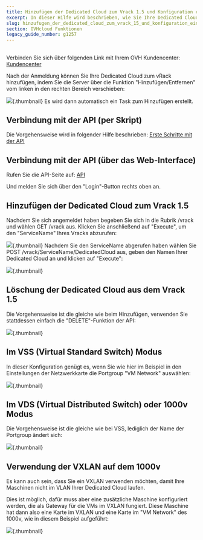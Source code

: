 ```yaml
---
title: Hinzufügen der Dedicated Cloud zum Vrack 1.5 und Konfiguration einer VM
excerpt: In dieser Hilfe wird beschrieben, wie Sie Ihre Dedicated Cloud über das OVH Kundencenter oder die API zum Vrack 1.5 hinzufügen und eine VM im Vrack konfigurieren können.
slug: hinzufugen_der_dedicated_cloud_zum_vrack_15_und_konfiguration_einer_vm
section: OVHcloud Funktionen
legacy_guide_number: g1257
---
```



## 
Verbinden Sie sich über folgenden Link mit Ihrem OVH Kundencenter: [Kundencenter](https://www.ovh.com/manager/dedicated/)

Nach der Anmeldung können Sie Ihre Dedicated Cloud zum vRack hinzufügen, indem Sie die Server über die Funktion "Hinzufügen/Entfernen" vom linken in den rechten Bereich verschieben:

![](images/img_1062.jpg){.thumbnail}
Es wird dann automatisch ein Task zum Hinzufügen erstellt.


## Verbindung mit der API (per Skript)
Die Vorgehensweise wird in folgender Hilfe beschrieben: [Erste Schritte mit der API](https://api.ovh.com/g934.first_step_with_api)


## Verbindung mit der API (über das Web-Interface)
Rufen Sie die API-Seite auf: [API](https://api.ovh.com/console/)

Und melden Sie sich über den "Login"-Button rechts oben an.


## Hinzufügen der Dedicated Cloud zum Vrack 1.5
Nachdem Sie sich angemeldet haben begeben Sie sich in die Rubrik /vrack und wählen GET /vrack aus. Klicken Sie anschließend auf "Execute", um den "ServiceName" Ihres Vracks abzurufen:

![](images/img_1054.jpg){.thumbnail}
Nachdem Sie den ServiceName abgerufen haben wählen Sie POST /vrack/ServiceName/DedicatedCloud aus, geben den Namen Ihrer Dedicated Cloud an und klicken auf "Execute":

![](images/img_1056.jpg){.thumbnail}


## Löschung der Dedicated Cloud aus dem Vrack 1.5
Die Vorgehensweise ist die gleiche wie beim Hinzufügen, verwenden Sie stattdessen einfach die "DELETE"-Funktion der API:

![](images/img_1057.jpg){.thumbnail}


## Im VSS (Virtual Standard Switch) Modus
In dieser Konfiguration genügt es, wenn Sie wie hier im Beispiel in den Einstellungen der Netzwerkkarte die Portgroup "VM Network" auswählen:

![](images/img_1059.jpg){.thumbnail}


## Im VDS (Virtual Distributed Switch) oder 1000v Modus
Die Vorgehensweise ist die gleiche wie bei VSS, lediglich der Name der Portgroup ändert sich:

![](images/img_1060.jpg){.thumbnail}


## Verwendung der VXLAN auf dem 1000v
Es kann auch sein, dass Sie ein VXLAN verwenden möchten, damit Ihre Maschinen nicht im VLAN Ihrer Dedicated Cloud laufen.

Dies ist möglich, dafür muss aber eine zusätzliche Maschine konfiguriert werden, die als Gateway für die VMs im VXLAN fungiert. Diese Maschine hat dann also eine Karte im VXLAN und eine Karte im "VM Network" des 1000v, wie in diesem Beispiel aufgeführt:

![](images/img_1061.jpg){.thumbnail}

